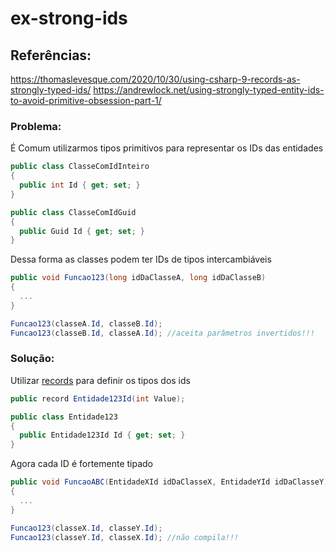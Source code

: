 # ex-strong-ids

## Referências:
https://thomaslevesque.com/2020/10/30/using-csharp-9-records-as-strongly-typed-ids/
https://andrewlock.net/using-strongly-typed-entity-ids-to-avoid-primitive-obsession-part-1/

### Problema:
É Comum utilizarmos tipos primitivos para representar os IDs das entidades

```cs Example
public class ClasseComIdInteiro
{
  public int Id { get; set; }
}

public class ClasseComIdGuid
{
  public Guid Id { get; set; }
}
```

Dessa forma as classes podem ter IDs de tipos intercambiáveis

```cs Example
public void Funcao123(long idDaClasseA, long idDaClasseB)
{
  ...
}

Funcao123(classeA.Id, classeB.Id);
Funcao123(classeB.Id, classeA.Id); //aceita parâmetros invertidos!!!
```

### Solução:
Utilizar [records](https://docs.microsoft.com/en-us/dotnet/csharp/whats-new/tutorials/records) para definir os tipos dos ids

```cs Example
public record Entidade123Id(int Value);

public class Entidade123
{
  public Entidade123Id Id { get; set; }
}
```

Agora cada ID é fortemente tipado

```cs Example
public void FuncaoABC(EntidadeXId idDaClasseX, EntidadeYId idDaClasseY)
{
  ...
}

Funcao123(classeX.Id, classeY.Id);
Funcao123(classeY.Id, classeX.Id); //não compila!!!
```
